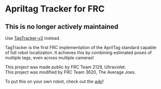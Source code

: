 # Apriltag Tracker for FRC

## This is no longer actively maintained
Use [TagTracker-v2](https://github.com/SouthwestRoboticsProgramming/TagTracker-v2) instead.

TagTracker is the first FRC implementation of the AprilTag standard capable of full robot localization. It achieves this by combining estimated poses of multiple tags, even across multiple cameras!

This project was made public by FRC Team 2129, Ultraviolet. <br>
This project was modified by FRC Team 3620, The Average Joes.

To put this on your own robot, check out the [wiki](https://github.com/SouthwestRoboticsProgramming/TagTracker/wiki)!
